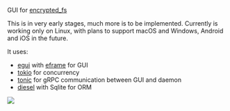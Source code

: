 GUI for [encrypted_fs](https://github.com/radumarias/encrypted_fs)

This is in very early stages, much more is to be implemented. Currently is working only on Linux, with plans to support macOS and Windows, Android and iOS in the future.

It uses:
- [egui](https://crates.io/crates/egui) with [eframe](https://crates.io/crates/eframe) for GUI
- [tokio](https://crates.io/crates/tokio) for concurrency
- [tonic](https://crates.io/crates/tonic) for gRPC communication between GUI and daemon
- [diesel](https://crates.io/crates/diesel) with Sqlite for ORM

![](https://github.com/radumarias/encrypted_fs_desktop/blob/main/demo.gif)

